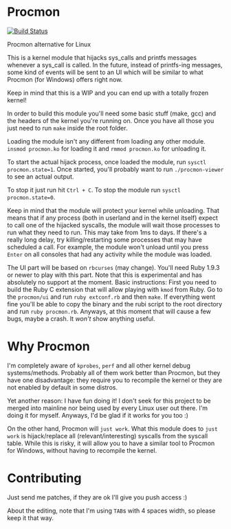 Procmon
=======

[![Build Status](https://drone.io/github.com/alexandernst/procmon/status.png)](https://drone.io/github.com/alexandernst/procmon/latest)

Procmon alternative for Linux


This is a kernel module that hijacks sys_calls and printfs messages whenever a sys_call is called.
In the future, instead of printfs-ing messages, some kind of events will be sent to an UI which will
be similar to what Procmon (for Windows) offers right now.

Keep in mind that this is a WIP and you can end up with a totally frozen kernel!


In order to build this module you'll need some basic stuff (make, gcc) and the headers of the kernel 
you're running on.
Once you have all those you just need to run ```make``` inside the root folder.

Loading the module isn't any different from loading any other module. ```insmod procmon.ko``` for 
loading it and ```rmmod procmon.ko``` for unloading it.

To start the actual hijack process, once loaded the module, run ```sysctl procmon.state=1```.
Once started, you'll probably want to run ```./procmon-viewer``` to see an actual output.

To stop it just run hit ```Ctrl + C```. To stop the module run ```sysctl procmon.state=0```.

Keep in mind that the module will protect your kernel while unloading. That means that if any process
(both in userland and in the kernel itself) expect to call one of the hijacked syscalls, the module will
wait those processes to run what they need to run. This may take from 1ms to days. If there's a really long
delay, try killing/restarting some processes that may have scheduled a call. For example, the module won't
unload until you press ```Enter``` on all consoles that had any activity while the module was loaded.

The UI part will be based on ```rbcurses``` (may change). You'll need Ruby 1.9.3 or newer to play with this part.
Note that this is experimental and has absolutely no support at the moment. Basic instructions:
First you need to build the Ruby C extension that will allow playing with ```kmod``` from Ruby. Go to the
```procmon/ui``` and run ```ruby extconf.rb``` and then ```make```. If everything went fine you'll be able to
copy the binary and the rubi script to the root directory and run ```ruby procmon.rb```. 
Anyways, at this moment that will cause a few bugs, maybe a crash. It *won't* show anything useful.

Why Procmon
=======

I'm completely aware of ```kprobes```, ```perf``` and all other kernel debug systems/methods. Probably all of them work better than Procmon, but they have one disadvantage: they require you to recompile the kernel or they are not enabled by default in some distros.

Yet another reason: I have fun doing it! I don't seek for this project to be merged into mainline nor being used by every Linux user out there. I'm doing it for myself. Anyways, I'd be glad if it works for you too :)

On the other hand, Procmon will ```just work```.
What this module does to ```just work``` is hijack/replace all (relevant/interesting) syscalls from the syscall table. While this is risky, it will allow you to have a similar tool to Procmon for Windows, without having to recompile the kernel.

Contributing
=======

Just send me patches, if they are ok I'll give you push access :)

About the editing, note that I'm using ```TAB```s with 4 spaces width, so please keep it that way.